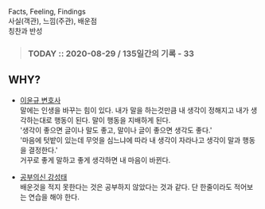 Facts, Feeling, Findings  
사실(객관), 느낌(주관), 배운점  
칭찬과 반성

> ### TODAY :: 2020-08-29 / 135일간의 기록 - 33

## WHY?

* [이윤규 변호사](https://www.youtube.com/watch?v=DDWY0fqdqdY)   
  말에는 인생을 바꾸는 힘이 있다. 내가 말을 하는것만큼 내 생각이 정해지고 내가 생각하는대로 행동이 된다. 말이 행동을 지배하게 된다.  
  '생각이 좋으면 글이나 말도 좋고, 말이나 글이 좋으면 생각도 좋다.'  
  '마음에 텃밭이 있는데 무엇을 심느냐에 따라 내 생각이 자라나고 생각이 말과 행동을 결정한다.'  
  거꾸로 좋게 말하고 좋게 생각하면 내 마음이 바뀐다.  

* [공부의신 강성태](https://www.youtube.com/watch?v=UgY0GcniLhw)  
  배운것을 적지 못한다는 것은 공부하지 않았다는 것과 같다. 
  단 한줄이라도 적어보는 연습을 해야 한다.
